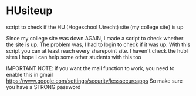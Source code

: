 # HUsiteup
script to check if the HU (Hogeschool Utrecht) site (my college site) is up

Since my college site was down AGAIN, I made a script to check whether the site is up. 
The problem was, I had to login to check if it was up. With this script you can at least reach every sharepoint site. I haven't check the hubl sites
I hope I can help some other students with this too

IMPORTANT NOTE: if you want the mail function to work, you need to enable this in gmail https://www.google.com/settings/security/lesssecureapps
So make sure you have a STRONG password
